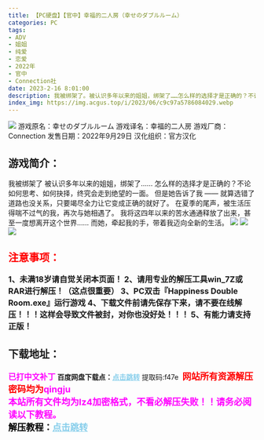 ```yaml
---
title: 【PC硬盘】【官中】幸福的二人房（幸せのダブルルーム）
categories: PC
tags:
- ADV
- 姐姐
- 纯爱
- 恋爱
- 2022年
- 官中
- Connection社
date: 2023-2-16 8:01:00
description: 我被绑架了。被认识多年以来的姐姐，绑架了……怎么样的选择才是正确的？不论如何思考、如何抉择，终究会走到绝望的一面。但是她告诉了我 —— 就算选错了道路也没关系，只要竭尽全力让它变成正确的就好了。在夏季的尾声，被生活压得喘不过气的我，再次与她相遇了。我将这四年以来的苦水通通释放了出来，甚至一度想离开这个世界……而她，牵起我的手，带着我迈向全新的生活。
index_img: https://img.acgus.top/i/2023/06/c9c97a5786084029.webp
---
```

![](https://img.acgus.top/i/2023/06/c9c97a5786084029.webp)
游戏原名：幸せのダブルルーム
游戏译名：幸福的二人房
游戏厂商：Connection
发售日期：2022年9月29日
汉化组织：官方汉化

## 游戏简介：
我被绑架了
被认识多年以来的姐姐，绑架了……
怎么样的选择才是正确的？不论如何思考、如何抉择，终究会走到绝望的一面。
但是她告诉了我 —— 就算选错了道路也没关系，只要竭尽全力让它变成正确的就好了。
在夏季的尾声，被生活压得喘不过气的我，再次与她相遇了。
我将这四年以来的苦水通通释放了出来，甚至一度想离开这个世界……
而她，牵起我的手，带着我迈向全新的生活。
![](https://img.acgus.top/i/2023/06/8165f1418b084036.webp)
![](https://img.acgus.top/i/2023/06/3b2e39113a084033.webp)
![](https://img.acgus.top/i/2023/06/ce3bdc060b084031.webp)





## <font color=#FF0000 >注意事项：</font>
<font size=3><b>1、未满18岁请自觉关闭本页面！
2、请用专业的解压工具win_7Z或RAR进行解压！（这点很重要）
3、PC双击『Happiness Double Room.exe』运行游戏
4、下载文件前请先保存下来，请不要在线解压！！！这样会导致文件被封，对你也没好处！！！
5、有能力请支持正版！</b></font>

## 下载地址：
<font color=#FF00FF size=3><b>已打中文补丁</b></font>
<b>百度网盘下载点：</b><a href="https://pan.baidu.com/s/1vvH1pPW_KwtYyxRa7JwiaA?pwd=f47e" style="color: #87CEEB;"><b>点击跳转</b></a> 提取码:f47e
<a style="padding: 0" href="https://post.qingju.org/AD/"><img style="max-width:100%" src="https://img.acgus.top/i/2024/07/478f689b8021d8d499ab43d21acf137a.gif" alt=""></a>
<b><font color=#FF0000 size=4>网站所有资源解压密码均为</b></font><b><font color=#FF00FF size=4>qingju</font><font color=#FF0000 ></font></b><br><b><font color=#FF00FF size=4>本站所有文件均为lz4加密格式，不看必解压失败！！请务必阅读以下教程。</b></font><br><b><font color=#000 size=4>解压教程：</b><a href="https://post.qingju.org/tutorial/000/" style="color: #87CEEB;"><b>点击跳转</b></a>
